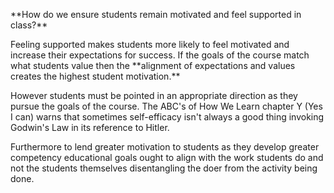 <p>**How do we ensure students remain motivated and feel supported in class?**</p>

<p><span style=font-weight: 400;>Feeling supported makes students more likely to feel motivated and increase their expectations for success. If the goals of the course match what students value then the </span>**alignment of expectations and values creates the highest student motivation.**</p>

<p><span style=font-weight: 400;>However students must be pointed in an appropriate direction as they pursue the goals of the course. The ABC's of How We Learn chapter Y (Yes I can) warns that sometimes self-efficacy isn't always a good thing invoking Godwin's Law in its reference to Hitler.</span></p>

<p><span style=font-weight: 400;>Furthermore to lend greater motivation to students as they develop greater competency educational goals ought to align with the work students do and not the students themselves disentangling the doer from the activity being done.</span></p>